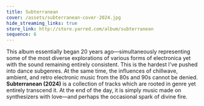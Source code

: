 ```yaml
---
title: Subterranean
cover: /assets/subterranean-cover-2024.jpg
hide_streaming_links: true
store_link: http://store.yarred.com/album/subterranean
sequence: 6
---
```


This album essentially began 20 years ago—simultaneously representing some of the most diverse explorations of various forms of electronica yet with the sound remaining entirely consistent. This is the hardest I've pushed into dance subgenres. At the same time, the influences of chillwave, ambient, and retro electronic music from the 80s and 90s cannot be denied. **Subterranean (2024)** is a collection of tracks which are rooted in genre yet entirely transcend it. At the end of the day, it is simply music made on synthesizers with love—and perhaps the occasional spark of divine fire.